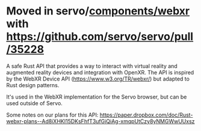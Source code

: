 # Moved in servo/[components/webxr](https://github.com/servo/servo/tree/5466c27f6f9a151ae7f5357cb663cc2580fbca15/components/webxr) with https://github.com/servo/servo/pull/35228

A safe Rust API that provides a way to interact with virtual reality and
augmented reality devices and integration with OpenXR. The API is inspired by
the WebXR Device API (https://www.w3.org/TR/webxr/) but adapted to Rust design
patterns.

It's used in the WebXR implementation for the Servo browser, but can be used
outside of Servo.

Some notes on our plans for this API:
https://paper.dropbox.com/doc/Rust-webxr-plans--Ad8iXHKI15DKsFhfT3ufGiQiAg-xmqpUtCzy8yNMGWwUUxsz
